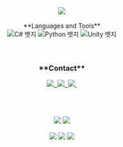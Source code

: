 <div align="center">
  <img src="https://capsule-render.vercel.app/api?type=Shark&color=auto&height=240&section=header&text=Make%20and%20Play%20Game!&fontSize=32&animation=fadeIn&fontAlignY=40&fontColor=000000"/>
<br>
<br>
<div align="center">
  **Languages and Tools**
  <div class="badge-container">
    <img src="https://img.shields.io/badge/C%23-A8B9CC?style=for-the-badge&logo=c-sharp&logoColor=white" alt="C# 뱃지">
    <img src="https://img.shields.io/badge/Python-3776AB?style=for-the-badge&logo=python&logoColor=white" alt="Python 뱃지">
    <img src="https://img.shields.io/badge/Unity-808080?style=for-the-badge&logo=unity&logoColor=white" alt="Unity 뱃지">
  </div>
</div>
<br>
<br>
<div align="center">

<h3 align="center">**Contact**</h3>
<div align="center">
  </a>
  <a href="mailto:jiwoo5967@gmail.com">
    <img src="https://img.shields.io/badge/jiwoo5967@gmail.com-D14836?style=for-the-badge&logo=gmail&logoColor=white"/>&nbsp
  <a href="discordto:18m_rft36">
     <img src="https://img.shields.io/badge/18m_rft36-5865F2?style=for-the-badge&logo=discord&logoColor=white"/>&nbsp
  <a href="kakaotalkto:jiwoo5967">
     <img src="https://img.shields.io/badge/jiwoo5967-FFCD00?style=for-the-badge&logo=kakaotalk&logoColor=black"/>&nbsp
  </a>
</div>

##

<br>
<br>
<div align="center">
  <img src="https://github-readme-stats.vercel.app/api?username=18M-RFT36&show_icons=true&theme=synthwave">
  <img src="https://github-readme-stats.vercel.app/api/top-langs/?username=18M-RFT36&layout=compact&theme=synthwave">
<br>
<br>
<div align="center">
    <img src="https://github-profile-summary-cards.vercel.app/api/cards/profile-details?username=18M-RFT36&theme=radical" />
    <img src="http://github-profile-summary-cards.vercel.app/api/cards/repos-per-language?username=18M-RFT36&theme=radical&exclude={exclude}" />
    <img src="http://github-profile-summary-cards.vercel.app/api/cards/stats?username=18M-RFT36&theme=radical" />
</div>
<br>
<br>
